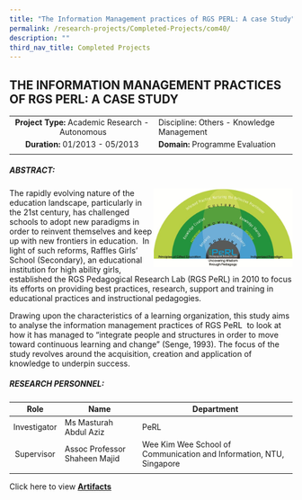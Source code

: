 ```yaml
---
title: "The Information Management practices of RGS PERL: A case Study"
permalink: /research-projects/Completed-Projects/com40/
description: ""
third_nav_title: Completed Projects
---
```

## THE INFORMATION MANAGEMENT PRACTICES OF RGS PERL: A CASE STUDY

|   |   |
|:-:|---|
|**Project Type:** Academic Research \- Autonomous   | Discipline: Others - Knowledge Management  |
| **Duration:** 01/2013 - 05/2013  | **Domain:** Programme Evaluation  |
|   |   |

##### ABSTRACT:

<img src="/images/info mgt.jpg" style="width:49%" align=right>
The rapidly evolving nature of the education landscape, particularly in the 21st century, has challenged schools to adopt new paradigms in order to reinvent themselves and keep up with new frontiers in education.  In light of such reforms, Raffles Girls’ School (Secondary), an educational institution for high ability girls, established the RGS Pedagogical Research Lab (RGS PeRL) in 2010 to focus its efforts on providing best practices, research, support and training in educational practices and instructional pedagogies. 

Drawing upon the characteristics of a learning organization, this study aims to analyse the information management practices of RGS PeRL  to look at how it has managed to “integrate people and structures in order to move toward continuous learning and change” (Senge, 1993). The focus of the study revolves around the acquisition, creation and application of knowledge to underpin success.

##### RESEARCH PERSONNEL:

| Role  | Name  | Department  |
|:-:|---|---|
| Investigator  | Ms Masturah Abdul Aziz  | PeRL  |
| Supervisor  | Assoc Professor Shaheen Majid  | Wee Kim Wee School of Communication and Information, NTU, Singapore  |
|   |   |   |

Click here to view [**Artifacts**](https://inet.rgs.edu.sg/staff/PeRL/RC/Web/Shared%20Documents/Forms/AllItems.aspx?RootFolder=%2Fstaff%2FPeRL%2FRC%2FWeb%2FShared%20Documents%2FAcademic%20Research%2F2013%5FMasturahAbdAziz%5FThe%20Information%20Management%20Practices%20of%20RGS%20PeRL&FolderCTID=0x01200031712F504D8D504CA3B282CB29566D72&View=%7B47BC0F48%2D6ED4%2D454D%2D932E%2D260891C384CC%7D)